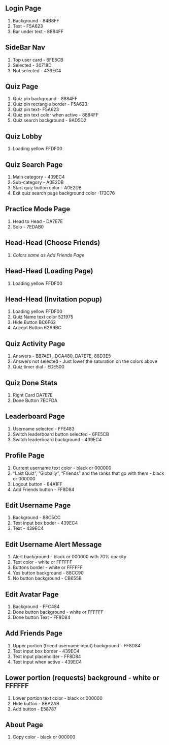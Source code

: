 
## Login Page
1.  Background - 84B8FF
1.  Text - F5A623
1.  Bar under text - 8884FF

## SideBar Nav
1.  Top user card - 6FE5CB
1.  Selected - 30718D
1.  Not selected - 439EC4

## Quiz Page
1.  Quiz pin background - 8884FF
1.  Quiz pin rectangle border - F5A623
1.  Quiz pin text- F5A623
1.  Quiz pin text color when active - 8884FF
1.  Quiz search background - 9AD5D2

## Quiz Lobby
1.  Loading yellow FFDF00

## Quiz Search Page
1.  Main category - 439EC4
1.  Sub-category - A0E2DB
1.  Start quiz button color - A0E2DB
1.  Exit quiz search page background color -173C76

## Practice Mode Page
1.  Head to Head - DA7E7E
1.  Solo - 7EDAB0

## Head-Head (Choose Friends)
1.  *Colors same as Add Friends Page*

## Head-Head (Loading Page)
1. Loading yellow FFDF00

## Head-Head (Invitation popup)
1. Loading yellow FFDF00
1. Quiz Name text color 521975
1. Hide Button BC6F62
1. Accept Button 62A9BC

## Quiz Activity Page
1.  Answers - BB7AE1 , DCA480, DA7E7E, 88D3E5
1.  Answers not selected - Just lower the saturation on the colors above
1.  Quiz timer dial - EDE500

## Quiz Done Stats
1.  Right Card DA7E7E
1.  Done Button 7ECFDA

## Leaderboard Page
1.  Username selected - FFE483
1.  Switch leaderboard button selected - 6FE5CB
1.  Switch leaderboard background - 439EC4


## Profile Page
1.  Current username text color - black or 000000
1.  “Last Quiz”, ”Globally”, “Friends” and the ranks that go with them - black or 000000
1.  Logout button - 84A1FF
1.  Add Friends button - FF8D84

## Edit Username Page
1.  Background - 88C5CC
1.  Text input box boder - 439EC4
1.  Text - 439EC4

## Edit Username Alert Message
1.  Alert background - black or 000000 with 70% opacity
1.  Text color - white or FFFFFF
1.  Buttons border - white or FFFFFF
1.  Yes button background - 88CC90
1.  No button background - CB655B

## Edit Avatar Page
1.  Background - FFC484
1.  Done button background - white or FFFFFF
1.  Done button Text - FF8D84

## Add Friends Page
1.  Upper portion (friend username input) background - FF8D84
1.  Text input box border - 439EC4
1.  Text input placeholder - FF8D84
1.  Text input when active - 439EC4

## Lower portion (requests) background - white or FFFFFF
1.  Lower portion text color - black or 000000
1.  Hide button - 8BA2AB
1.  Add button - E58787

## About Page
1.  Copy color - black or 000000


